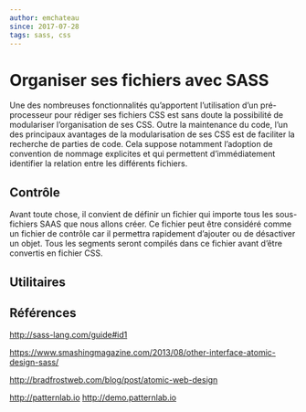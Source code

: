 ```yaml
---
author: emchateau
since: 2017-07-28
tags: sass, css
---
```


# Organiser ses fichiers avec SASS

Une des nombreuses fonctionnalités qu’apportent l’utilisation d’un pré-processeur pour rédiger ses fichiers CSS est sans doute la possibilité de modulariser l’organisation de ses CSS. Outre la maintenance du code, l’un des principaux avantages de la modularisation de ses CSS est de faciliter la recherche de parties de code. Cela suppose notamment l’adoption de convention de nommage explicites et qui permettent d’immédiatement identifier la relation entre les différents fichiers.

## Contrôle

Avant toute chose, il convient de définir un fichier qui importe tous les sous-fichiers SAAS que nous allons créer. Ce fichier peut être considéré comme un fichier de contrôle car il permettra rapidement d’ajouter ou de désactiver un objet. Tous les segments seront compilés dans ce fichier avant d’être convertis en fichier CSS.

## Utilitaires





## Références

http://sass-lang.com/guide#id1

https://www.smashingmagazine.com/2013/08/other-interface-atomic-design-sass/

http://bradfrostweb.com/blog/post/atomic-web-design

http://patternlab.io http://demo.patternlab.io